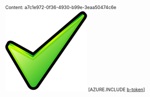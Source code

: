 Content: a7c1e972-0f36-4930-b99e-3eaa50474c6e![image](a57944ae-8d42-4ce2-9206-2e5421e433e2.png)
[AZURE.INCLUDE [b-token](6093f5b7-f021-4390-85f5-336c1a33c01c.md)]
